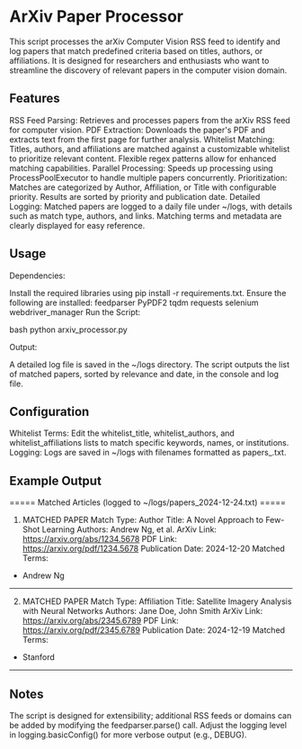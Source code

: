 # ArXiv Paper Processor
This script processes the arXiv Computer Vision RSS feed to identify and log papers that match predefined criteria based on titles, authors, or affiliations. It is designed for researchers and enthusiasts who want to streamline the discovery of relevant papers in the computer vision domain.

## Features
RSS Feed Parsing: Retrieves and processes papers from the arXiv RSS feed for computer vision.
PDF Extraction: Downloads the paper's PDF and extracts text from the first page for further analysis.
Whitelist Matching:
Titles, authors, and affiliations are matched against a customizable whitelist to prioritize relevant content.
Flexible regex patterns allow for enhanced matching capabilities.
Parallel Processing: Speeds up processing using ProcessPoolExecutor to handle multiple papers concurrently.
Prioritization:
Matches are categorized by Author, Affiliation, or Title with configurable priority.
Results are sorted by priority and publication date.
Detailed Logging:
Matched papers are logged to a daily file under ~/logs, with details such as match type, authors, and links.
Matching terms and metadata are clearly displayed for easy reference.
## Usage
Dependencies:

Install the required libraries using pip install -r requirements.txt.
Ensure the following are installed:
feedparser
PyPDF2
tqdm
requests
selenium
webdriver_manager
Run the Script:

bash python arxiv_processor.py

Output:

A detailed log file is saved in the ~/logs directory.
The script outputs the list of matched papers, sorted by relevance and date, in the console and log file.
## Configuration
Whitelist Terms:
Edit the whitelist_title, whitelist_authors, and whitelist_affiliations lists to match specific keywords, names, or institutions.
Logging:
Logs are saved in ~/logs with filenames formatted as papers_<YYYY-MM-DD>.txt.
## Example Output
===== Matched Articles (logged to ~/logs/papers_2024-12-24.txt) =====

1. MATCHED PAPER
Match Type: Author
Title: A Novel Approach to Few-Shot Learning
Authors: Andrew Ng, et al.
ArXiv Link: https://arxiv.org/abs/1234.5678
PDF Link: https://arxiv.org/pdf/1234.5678
Publication Date: 2024-12-20
Matched Terms:
  - Andrew Ng
--------------------------------------------------

2. MATCHED PAPER
Match Type: Affiliation
Title: Satellite Imagery Analysis with Neural Networks
Authors: Jane Doe, John Smith
ArXiv Link: https://arxiv.org/abs/2345.6789
PDF Link: https://arxiv.org/pdf/2345.6789
Publication Date: 2024-12-19
Matched Terms:
  - Stanford
--------------------------------------------------
## Notes
The script is designed for extensibility; additional RSS feeds or domains can be added by modifying the feedparser.parse() call.
Adjust the logging level in logging.basicConfig() for more verbose output (e.g., DEBUG).

